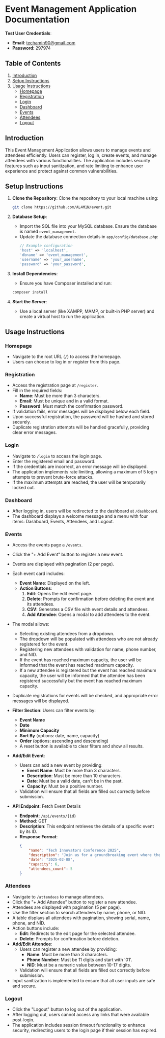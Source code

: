 # Event Management Application Documentation 

**Test User Credentials**:
- **Email**: techamin90@gmail.com
- **Password**: 297974

## Table of Contents
1. [Introduction](#introduction)
2. [Setup Instructions](#setup-instructions)
3. [Usage Instructions](#usage-instructions)
   - [Homepage](#homepage)
   - [Registration](#registration)
   - [Login](#login)
   - [Dashboard](#dashboard)
   - [Events](#events)
   - [Attendees](#attendees)
   - [Logout](#logout)

## Introduction
This Event Management Application allows users to manage events and attendees efficiently. Users can register, log in, create events, and manage attendees with various functionalities. The application includes security features such as input sanitization, and rate limiting to enhance user experience and protect against common vulnerabilities.

## Setup Instructions
1. **Clone the Repository**: 
   Clone the repository to your local machine using:
   ```bash
   git clone https://github.com/AL4M1N/event.git
   ```

2. **Database Setup**:
   - Import the SQL file into your MySQL database. Ensure the database is named `event_management`.
   - Update the database connection details in `app/config/database.php`:
     ```php
     // Example configuration
     'host' => 'localhost',
     'dbname' => 'event_management',
     'username' => 'your_username',
     'password' => 'your_password',
     ```


3. **Install Dependencies**:
   - Ensure you have Composer installed and run:
   ```bash
   composer install
   ```

4. **Start the Server**:
   - Use a local server (like XAMPP, MAMP, or built-in PHP server) and create a virtual host to run the application.

## Usage Instructions

### Homepage
- Navigate to the root URL (`/`) to access the homepage.
- Users can choose to log in or register from this page.

### Registration
- Access the registration page at `/register`.
- Fill in the required fields:
  - **Name**: Must be more than 3 characters.
  - **Email**: Must be unique and in a valid format.
  - **Password**: Must match the confirmation password.
- If validation fails, error messages will be displayed below each field.
- Upon successful registration, the password will be hashed and stored securely.
- Duplicate registration attempts will be handled gracefully, providing clear error messages.

### Login
- Navigate to `/login` to access the login page.
- Enter the registered email and password.
- If the credentials are incorrect, an error message will be displayed.
- The application implements rate limiting, allowing a maximum of 5 login attempts to prevent brute-force attacks.
- If the maximum attempts are reached, the user will be temporarily locked out.

### Dashboard
- After logging in, users will be redirected to the dashboard at `/dashboard`.
- The dashboard displays a welcome message and a menu with four items: Dashboard, Events, Attendees, and Logout.

### Events
- Access the events page a `/events`.
- Click the "+ Add Event" button to register a new event.
- Events are displayed with pagination (2 per page).
- Each event card includes:
  - **Event Name**: Displayed on the left.
  - **Action Buttons**:
    1. **Edit**: Opens the edit event page.
    2. **Delete**: Prompts for confirmation before deleting the event and its attendees.
    3. **CSV**: Generates a CSV file with event details and attendees.
    4. **Add Attendee**: Opens a modal to add attendees to the event.
- The modal allows:
  - Selecting existing attendees from a dropdown.
  - The dropdown will be populated with attendees who are not already registered for the event.
  - Registering new attendees with validation for name, phone number, and NID.
  - If the event has reached maximum capacity, the user will be informed that the event has reached maximum capacity.
  - If a new attendee is registered but the event has reached maximum capacity, the user will be informed that the attendee has been registered successfully but the event has reached maximum capacity.
- Duplicate registrations for events will be checked, and appropriate error messages will be displayed.
- **Filter Section**: Users can filter events by:
  - **Event Name**
  - **Date**
  - **Minimum Capacity**
  - **Sort By** (options: date, name, capacity)
  - **Order** (options: ascending and descending)
  - A reset button is available to clear filters and show all results.

- **Add/Edit Event**: 
  - Users can add a new event by providing:
    - **Event Name**: Must be more than 3 characters.
    - **Description**: Must be more than 10 characters.
    - **Date**: Must be a valid date, can't be in the past.
    - **Capacity**: Must be a positive number.
  - Validation will ensure that all fields are filled out correctly before submission.
- **API Endpoint**: Fetch Event Details
  - **Endpoint**: `/api/events/{id}`
  - **Method**: GET
  - **Description**: This endpoint retrieves the details of a specific event by its ID.
  - **Response Format**:
    ```json
    {
        "name": "Tech Innovators Conference 2025",
        "description": "Join us for a groundbreaking event where the brightest minds in technology come together to discuss the latest advancements, share innovative ideas, and network with industry leaders. Featuring keynote speakers, panel discussions, and hands-on workshops.",
        "date": "2025-02-08",
        "capacity": 6,
        "attendees_count": 5
    }
    ```

### Attendees
- Navigate to `/attendees` to manage attendees.
- Click the "+ Add Attendee" button to register a new attendee.
- Attendees are displayed with pagination (5 per page).
- Use the filter section to search attendees by name, phone, or NID.
- A table displays all attendees with pagination, showing serial, name, phone, and NID.
- Action buttons include:
  - **Edit**: Redirects to the edit page for the selected attendee.
  - **Delete**: Prompts for confirmation before deletion.
- **Add/Edit Attendee**:
  - Users can register a new attendee by providing:
    - **Name**: Must be more than 3 characters.
    - **Phone Number**: Must be 11 digits and start with '01'.
    - **NID**: Must be a numeric value between 10-17 digits.
  - Validation will ensure that all fields are filled out correctly before submission.
- Input sanitization is implemented to ensure that all user inputs are safe and secure.

### Logout
- Click the "Logout" button to log out of the application.
- After logging out, users cannot access any links that were available post-login.
- The application includes session timeout functionality to enhance security, redirecting users to the login page if their session has expired.

